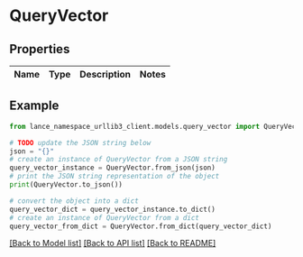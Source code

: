 # QueryVector


## Properties

Name | Type | Description | Notes
------------ | ------------- | ------------- | -------------

## Example

```python
from lance_namespace_urllib3_client.models.query_vector import QueryVector

# TODO update the JSON string below
json = "{}"
# create an instance of QueryVector from a JSON string
query_vector_instance = QueryVector.from_json(json)
# print the JSON string representation of the object
print(QueryVector.to_json())

# convert the object into a dict
query_vector_dict = query_vector_instance.to_dict()
# create an instance of QueryVector from a dict
query_vector_from_dict = QueryVector.from_dict(query_vector_dict)
```
[[Back to Model list]](../README.md#documentation-for-models) [[Back to API list]](../README.md#documentation-for-api-endpoints) [[Back to README]](../README.md)


